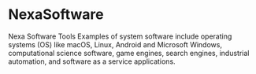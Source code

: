 # NexaSoftware

Nexa Software Tools
Examples of system software include operating systems (OS) like macOS, Linux, Android and Microsoft Windows, computational science software, game engines, search engines, industrial automation, and software as a service applications.
